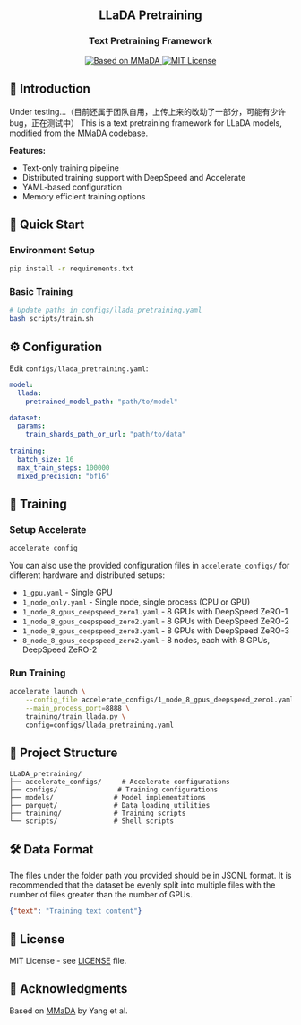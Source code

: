 <div align="center">
<br>
<h2>LLaDA Pretraining</h2>
<h3>Text Pretraining Framework</h3>
</div>

<p align="center">
  <a href="https://github.com/Gen-Verse/MMaDA">
    <img 
        src="https://img.shields.io/badge/Based%20on-MMaDA-green?logo=github&logoColor=white" 
        alt="Based on MMaDA"
    />
  </a>
  <a href="LICENSE">
    <img 
        src="https://img.shields.io/badge/License-MIT-yellow.svg" 
        alt="MIT License"
    />
  </a>
</p>

## 🌟 Introduction
Under testing...（目前还属于团队自用，上传上来的改动了一部分，可能有少许bug，正在测试中）
This is a text pretraining framework for LLaDA models, modified from the [MMaDA](https://github.com/Gen-Verse/MMaDA) codebase.

**Features:**
- Text-only training pipeline
- Distributed training support with DeepSpeed and Accelerate
- YAML-based configuration
- Memory efficient training options

## 🚀 Quick Start

### Environment Setup
```bash
pip install -r requirements.txt
```

### Basic Training
```bash
# Update paths in configs/llada_pretraining.yaml
bash scripts/train.sh
```

## ⚙️ Configuration

Edit `configs/llada_pretraining.yaml`:

```yaml
model:
  llada:
    pretrained_model_path: "path/to/model"

dataset:
  params:
    train_shards_path_or_url: "path/to/data"
    
training:
  batch_size: 16
  max_train_steps: 100000
  mixed_precision: "bf16"
```

## 🔧 Training

### Setup Accelerate
```bash
accelerate config
```

You can also use the provided configuration files in `accelerate_configs/` for different hardware and distributed setups:
- `1_gpu.yaml` - Single GPU
- `1_node_only.yaml` - Single node, single process (CPU or GPU)
- `1_node_8_gpus_deepspeed_zero1.yaml` - 8 GPUs with DeepSpeed ZeRO-1
- `1_node_8_gpus_deepspeed_zero2.yaml` - 8 GPUs with DeepSpeed ZeRO-2
- `1_node_8_gpus_deepspeed_zero3.yaml` - 8 GPUs with DeepSpeed ZeRO-3
- `8_node_8_gpus_deepspeed_zero2.yaml` - 8 nodes, each with 8 GPUs, DeepSpeed ZeRO-2

### Run Training
```bash
accelerate launch \
    --config_file accelerate_configs/1_node_8_gpus_deepspeed_zero1.yaml \
    --main_process_port=8888 \
    training/train_llada.py \
    config=configs/llada_pretraining.yaml
```

## 📁 Project Structure

```
LLaDA_pretraining/
├── accelerate_configs/     # Accelerate configurations
├── configs/               # Training configurations
├── models/               # Model implementations
├── parquet/              # Data loading utilities
├── training/             # Training scripts
└── scripts/              # Shell scripts
```

## 🛠️ Data Format
The files under the folder path you provided should be in JSONL format. It is recommended that the dataset be evenly split into multiple files with the number of files greater than the number of GPUs.
```json
{"text": "Training text content"}
```

## 📄 License

MIT License - see [LICENSE](LICENSE) file.

## 🙏 Acknowledgments

Based on [MMaDA](https://github.com/Gen-Verse/MMaDA) by Yang et al.
